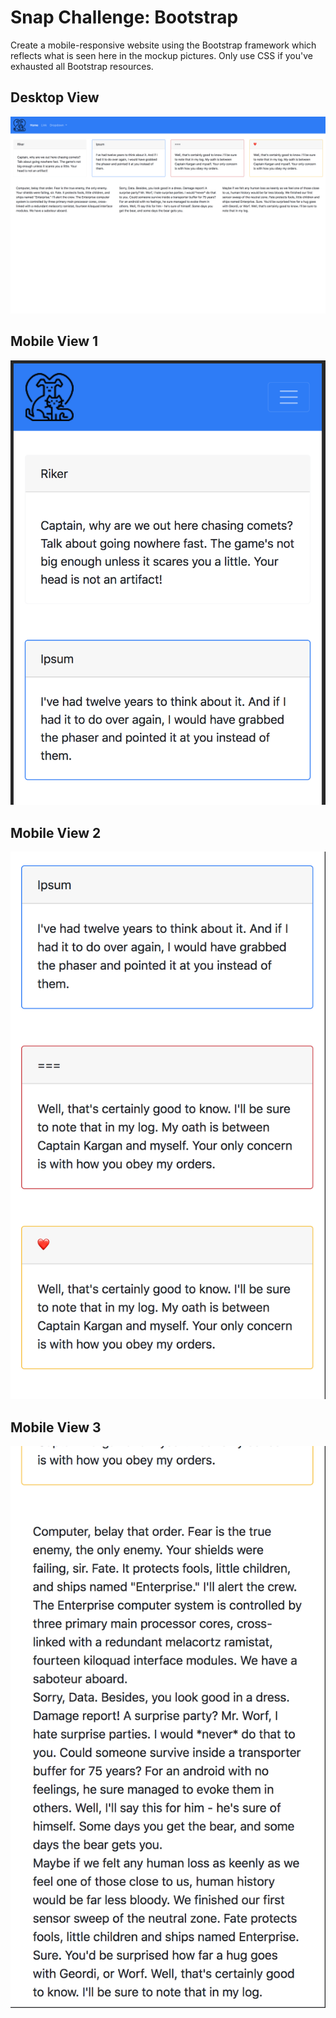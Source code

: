 # Snap Challenge: Bootstrap

Create a mobile-responsive website using the Bootstrap framework which reflects what is seen here in the mockup pictures. Only use CSS if you've exhausted all Bootstrap resources.

## Desktop View  
![Desktop View](../bootstrap/snap-challenge-bootstrap/desktop.png)

## Mobile View 1  
![Mobile View 1](../bootstrap/snap-challenge-bootstrap/mobile-1.png)

## Mobile View 2  
![Mobile View 2](../bootstrap/snap-challenge-bootstrap/mobile-2.png)

## Mobile View 3  
![Mobile View 3](../bootstrap/snap-challenge-bootstrap/mobile-3.png)
